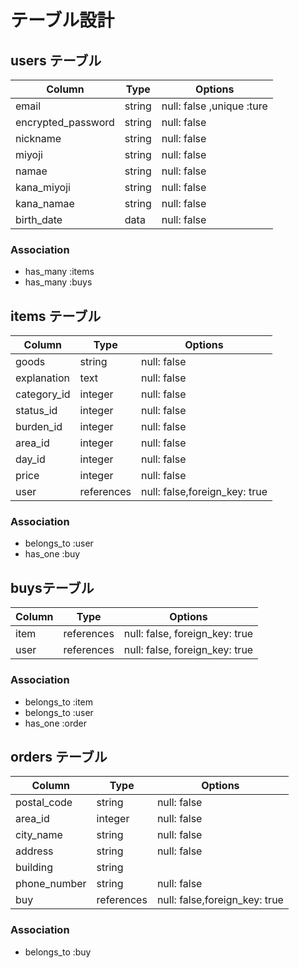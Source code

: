# テーブル設計

## users テーブル

| Column             | Type   | Options                   |
| ----------         | ------ | ------------------------- |
| email              | string | null: false ,unique :ture |
| encrypted_password | string | null: false               |
| nickname           | string | null: false               |
| miyoji             | string | null: false               |
| namae              | string | null: false               |
| kana_miyoji        | string | null: false               |
| kana_namae         | string | null: false               |
| birth_date         | data   | null: false               |

### Association

- has_many :items
- has_many :buys

## items テーブル

| Column      | Type       | Options                      |
| ----------  | ---------  | ---------------------------- |      
| goods       | string     | null: false                  |
| explanation | text       | null: false                  |
| category_id | integer    | null: false                  |
| status_id   | integer    | null: false                  |
| burden_id   | integer    | null: false                  |
| area_id     | integer    | null: false                  |
| day_id      | integer    | null: false                  |
| price       | integer    | null: false                  |
| user        | references | null: false,foreign_key: true| 

### Association

- belongs_to :user
- has_one :buy

##  buysテーブル

| Column     | Type             |  Options                      |
| ---------- | ----------       | ----------------------------- |
| item       | references       | null: false, foreign_key: true|
| user       | references       | null: false, foreign_key: true|

### Association

- belongs_to :item
- belongs_to :user
- has_one :order

## orders テーブル

| Column         | Type       | Options                       |
| -------------- | ---------- | ----------------------------- |
| postal_code    | string     | null: false                   |
| area_id        | integer    | null: false                   |
| city_name      | string     | null: false                   |
| address        | string     | null: false                   |
| building       | string     |                               | 
| phone_number   | string     | null: false                   |
| buy            | references | null: false,foreign_key: true |

### Association

- belongs_to :buy